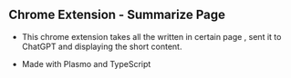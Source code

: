 
## Chrome Extension - Summarize Page

- This chrome extension takes all the written in certain page , sent it to ChatGPT and displaying the short content.

- Made with Plasmo and TypeScript
